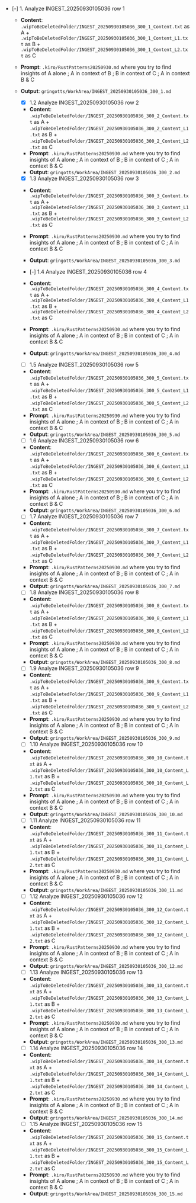 - [-] 1. Analyze INGEST_20250930105036 row 1
  - **Content**: `.wipToBeDeletedFolder/INGEST_20250930105036_300_1_Content.txt` as A + `.wipToBeDeletedFolder/INGEST_20250930105036_300_1_Content_L1.txt` as B + `.wipToBeDeletedFolder/INGEST_20250930105036_300_1_Content_L2.txt` as C
  - **Prompt**: `.kiro/RustPatterns20250930.md` where you try to find insights of A alone ; A in context of B ; B in context of C ; A in context B & C
  - **Output**: `gringotts/WorkArea/INGEST_20250930105036_300_1.md`

    - [x] 1.2 Analyze INGEST_20250930105036 row 2
    - **Content**: `.wipToBeDeletedFolder/INGEST_20250930105036_300_2_Content.txt` as A + `.wipToBeDeletedFolder/INGEST_20250930105036_300_2_Content_L1.txt` as B + `.wipToBeDeletedFolder/INGEST_20250930105036_300_2_Content_L2.txt` as C
    - **Prompt**: `.kiro/RustPatterns20250930.md` where you try to find insights of A alone ; A in context of B ; B in context of C ; A in context B & C
    - **Output**: `gringotts/WorkArea/INGEST_20250930105036_300_2.md`

    - [x] 1.3 Analyze INGEST_20250930105036 row 3
    - **Content**: `.wipToBeDeletedFolder/INGEST_20250930105036_300_3_Content.txt` as A + `.wipToBeDeletedFolder/INGEST_20250930105036_300_3_Content_L1.txt` as B + `.wipToBeDeletedFolder/INGEST_20250930105036_300_3_Content_L2.txt` as C
    - **Prompt**: `.kiro/RustPatterns20250930.md` where you try to find insights of A alone ; A in context of B ; B in context of C ; A in context B & C
    - **Output**: `gringotts/WorkArea/INGEST_20250930105036_300_3.md`

    - [-] 1.4 Analyze INGEST_20250930105036 row 4
    - **Content**: `.wipToBeDeletedFolder/INGEST_20250930105036_300_4_Content.txt` as A + `.wipToBeDeletedFolder/INGEST_20250930105036_300_4_Content_L1.txt` as B + `.wipToBeDeletedFolder/INGEST_20250930105036_300_4_Content_L2.txt` as C
    - **Prompt**: `.kiro/RustPatterns20250930.md` where you try to find insights of A alone ; A in context of B ; B in context of C ; A in context B & C
    - **Output**: `gringotts/WorkArea/INGEST_20250930105036_300_4.md`

    - [ ] 1.5 Analyze INGEST_20250930105036 row 5
    - **Content**: `.wipToBeDeletedFolder/INGEST_20250930105036_300_5_Content.txt` as A + `.wipToBeDeletedFolder/INGEST_20250930105036_300_5_Content_L1.txt` as B + `.wipToBeDeletedFolder/INGEST_20250930105036_300_5_Content_L2.txt` as C
    - **Prompt**: `.kiro/RustPatterns20250930.md` where you try to find insights of A alone ; A in context of B ; B in context of C ; A in context B & C
    - **Output**: `gringotts/WorkArea/INGEST_20250930105036_300_5.md`

    - [ ] 1.6 Analyze INGEST_20250930105036 row 6
    - **Content**: `.wipToBeDeletedFolder/INGEST_20250930105036_300_6_Content.txt` as A + `.wipToBeDeletedFolder/INGEST_20250930105036_300_6_Content_L1.txt` as B + `.wipToBeDeletedFolder/INGEST_20250930105036_300_6_Content_L2.txt` as C
    - **Prompt**: `.kiro/RustPatterns20250930.md` where you try to find insights of A alone ; A in context of B ; B in context of C ; A in context B & C
    - **Output**: `gringotts/WorkArea/INGEST_20250930105036_300_6.md`

    - [ ] 1.7 Analyze INGEST_20250930105036 row 7
    - **Content**: `.wipToBeDeletedFolder/INGEST_20250930105036_300_7_Content.txt` as A + `.wipToBeDeletedFolder/INGEST_20250930105036_300_7_Content_L1.txt` as B + `.wipToBeDeletedFolder/INGEST_20250930105036_300_7_Content_L2.txt` as C
    - **Prompt**: `.kiro/RustPatterns20250930.md` where you try to find insights of A alone ; A in context of B ; B in context of C ; A in context B & C
    - **Output**: `gringotts/WorkArea/INGEST_20250930105036_300_7.md`

    - [ ] 1.8 Analyze INGEST_20250930105036 row 8
    - **Content**: `.wipToBeDeletedFolder/INGEST_20250930105036_300_8_Content.txt` as A + `.wipToBeDeletedFolder/INGEST_20250930105036_300_8_Content_L1.txt` as B + `.wipToBeDeletedFolder/INGEST_20250930105036_300_8_Content_L2.txt` as C
    - **Prompt**: `.kiro/RustPatterns20250930.md` where you try to find insights of A alone ; A in context of B ; B in context of C ; A in context B & C
    - **Output**: `gringotts/WorkArea/INGEST_20250930105036_300_8.md`

    - [ ] 1.9 Analyze INGEST_20250930105036 row 9
    - **Content**: `.wipToBeDeletedFolder/INGEST_20250930105036_300_9_Content.txt` as A + `.wipToBeDeletedFolder/INGEST_20250930105036_300_9_Content_L1.txt` as B + `.wipToBeDeletedFolder/INGEST_20250930105036_300_9_Content_L2.txt` as C
    - **Prompt**: `.kiro/RustPatterns20250930.md` where you try to find insights of A alone ; A in context of B ; B in context of C ; A in context B & C
    - **Output**: `gringotts/WorkArea/INGEST_20250930105036_300_9.md`

    - [ ] 1.10 Analyze INGEST_20250930105036 row 10
    - **Content**: `.wipToBeDeletedFolder/INGEST_20250930105036_300_10_Content.txt` as A + `.wipToBeDeletedFolder/INGEST_20250930105036_300_10_Content_L1.txt` as B + `.wipToBeDeletedFolder/INGEST_20250930105036_300_10_Content_L2.txt` as C
    - **Prompt**: `.kiro/RustPatterns20250930.md` where you try to find insights of A alone ; A in context of B ; B in context of C ; A in context B & C
    - **Output**: `gringotts/WorkArea/INGEST_20250930105036_300_10.md`

    - [ ] 1.11 Analyze INGEST_20250930105036 row 11
    - **Content**: `.wipToBeDeletedFolder/INGEST_20250930105036_300_11_Content.txt` as A + `.wipToBeDeletedFolder/INGEST_20250930105036_300_11_Content_L1.txt` as B + `.wipToBeDeletedFolder/INGEST_20250930105036_300_11_Content_L2.txt` as C
    - **Prompt**: `.kiro/RustPatterns20250930.md` where you try to find insights of A alone ; A in context of B ; B in context of C ; A in context B & C
    - **Output**: `gringotts/WorkArea/INGEST_20250930105036_300_11.md`

    - [ ] 1.12 Analyze INGEST_20250930105036 row 12
    - **Content**: `.wipToBeDeletedFolder/INGEST_20250930105036_300_12_Content.txt` as A + `.wipToBeDeletedFolder/INGEST_20250930105036_300_12_Content_L1.txt` as B + `.wipToBeDeletedFolder/INGEST_20250930105036_300_12_Content_L2.txt` as C
    - **Prompt**: `.kiro/RustPatterns20250930.md` where you try to find insights of A alone ; A in context of B ; B in context of C ; A in context B & C
    - **Output**: `gringotts/WorkArea/INGEST_20250930105036_300_12.md`

    - [ ] 1.13 Analyze INGEST_20250930105036 row 13
    - **Content**: `.wipToBeDeletedFolder/INGEST_20250930105036_300_13_Content.txt` as A + `.wipToBeDeletedFolder/INGEST_20250930105036_300_13_Content_L1.txt` as B + `.wipToBeDeletedFolder/INGEST_20250930105036_300_13_Content_L2.txt` as C
    - **Prompt**: `.kiro/RustPatterns20250930.md` where you try to find insights of A alone ; A in context of B ; B in context of C ; A in context B & C
    - **Output**: `gringotts/WorkArea/INGEST_20250930105036_300_13.md`

    - [ ] 1.14 Analyze INGEST_20250930105036 row 14
    - **Content**: `.wipToBeDeletedFolder/INGEST_20250930105036_300_14_Content.txt` as A + `.wipToBeDeletedFolder/INGEST_20250930105036_300_14_Content_L1.txt` as B + `.wipToBeDeletedFolder/INGEST_20250930105036_300_14_Content_L2.txt` as C
    - **Prompt**: `.kiro/RustPatterns20250930.md` where you try to find insights of A alone ; A in context of B ; B in context of C ; A in context B & C
    - **Output**: `gringotts/WorkArea/INGEST_20250930105036_300_14.md`

    - [ ] 1.15 Analyze INGEST_20250930105036 row 15
    - **Content**: `.wipToBeDeletedFolder/INGEST_20250930105036_300_15_Content.txt` as A + `.wipToBeDeletedFolder/INGEST_20250930105036_300_15_Content_L1.txt` as B + `.wipToBeDeletedFolder/INGEST_20250930105036_300_15_Content_L2.txt` as C
    - **Prompt**: `.kiro/RustPatterns20250930.md` where you try to find insights of A alone ; A in context of B ; B in context of C ; A in context B & C
    - **Output**: `gringotts/WorkArea/INGEST_20250930105036_300_15.md`
